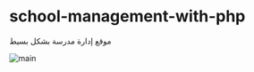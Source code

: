 # school-management-with-php
موقع إدارة مدرسة بشكل بسيط 

![main](https://github.com/user-attachments/assets/1642dd63-27f2-4b97-9f41-d1c623cc611a)
